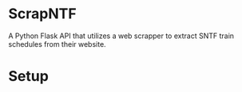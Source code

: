 # ScrapNTF
A Python Flask API that utilizes a web scrapper to extract SNTF train schedules from their website.

# Setup
